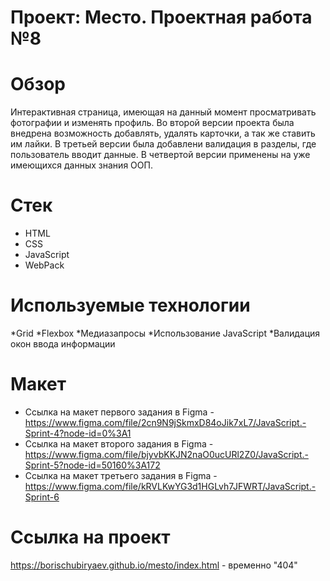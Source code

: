 # Проект: Место. Проектная работа №8

# Обзор

 Интерактивная страница, имеющая на данный момент просматривать фотографии и изменять профиль.
 Во второй версии проекта была внедрена возможность добавлять, удалять карточки, а так же ставить им лайки.
 В третьей версии была добавлени валидация в разделы, где пользователь вводит данные.
 В четвертой версии применены на уже имеющихся данных знания ООП.

# Стек 

 * HTML
 * CSS
 * JavaScript
 * WebPack

# Используемые технологии

 *Grid
 *Flexbox
 *Медиазапросы
 *Использование JavaScript
 *Валидация окон ввода информации

# Макет

 * Ссылка на макет первого задания в Figma - https://www.figma.com/file/2cn9N9jSkmxD84oJik7xL7/JavaScript.-Sprint-4?node-id=0%3A1
 * Ссылка на макет второго задания в Figma - https://www.figma.com/file/bjyvbKKJN2naO0ucURl2Z0/JavaScript.-Sprint-5?node-id=50160%3A172
 * Ссылка на макет третьего задания в Figma - https://www.figma.com/file/kRVLKwYG3d1HGLvh7JFWRT/JavaScript.-Sprint-6

# Ссылка на проект

 https://borischubiryaev.github.io/mesto/index.html - временно "404"